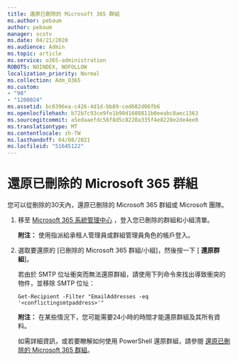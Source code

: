 ```yaml
---
title: 還原已刪除的 Microsoft 365 群組
ms.author: pebaum
author: pebaum
manager: scotv
ms.date: 04/21/2020
ms.audience: Admin
ms.topic: article
ms.service: o365-administration
ROBOTS: NOINDEX, NOFOLLOW
localization_priority: Normal
ms.collection: Adm_O365
ms.custom:
- "98"
- "1200024"
ms.assetid: bc0396ea-c426-4d1d-bb89-ced602d06fb6
ms.openlocfilehash: b72b7c93ce9fe1b90d1608811b0eeabc8aec1363
ms.sourcegitcommit: a5edaaefdc56f8d5c8220a335f4e8228e2de4ee0
ms.translationtype: MT
ms.contentlocale: zh-TW
ms.lasthandoff: 04/08/2021
ms.locfileid: "51645122"
---
```

# <a name="restore-a-deleted-microsoft-365-group"></a>還原已刪除的 Microsoft 365 群組

您可以從刪除的30天內，還原已刪除的 Microsoft 365 群組或 Microsoft 團隊。

1. 移至 [Microsoft 365 系統管理中心](https://aka.ms/RestoreDeletedGroup) ，登入您已刪除的群組和小組清單。

    **附注：** 使用指派給承租人管理員或群組管理員角色的帳戶登入。

1. 選取要還原的 [已刪除的 Microsoft 365 群組/小組]，然後按一下 [ **還原群組**]。

    若由於 SMTP 位址衝突而無法還原群組，請使用下列命令來找出導致衝突的物件，並移除 SMTP 位址：

    `Get-Recipient -Filter "EmailAddresses -eq '<conflictingsmtpaddress>'"`

    **附注：** 在某些情況下，您可能需要24小時的時間才能還原群組及其所有資料。

    如需詳細資訊，或若要瞭解如何使用 PowerShell 還原群組，請參閱 [還原已刪除的 Microsoft 365 群組](https://go.microsoft.com/fwlink/?linkid=867802)。